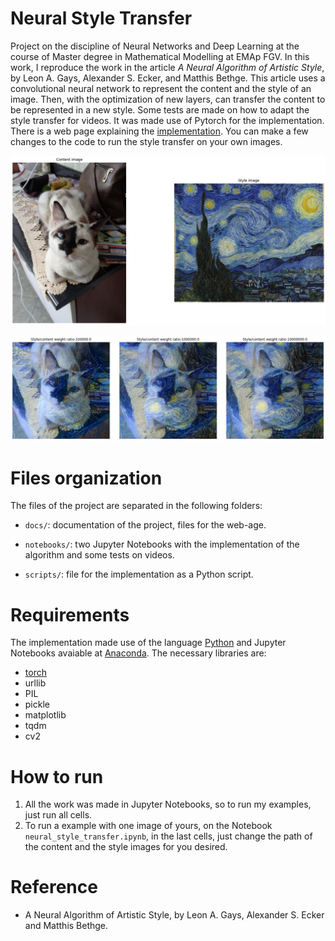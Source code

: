 # Neural Style Transfer

Project on the discipline of Neural Networks and Deep Learning at the course of Master degree in Mathematical Modelling at EMAp FGV. In this work, I reproduce the work in the article _A Neural Algorithm of Artistic Style_, by Leon A. Gays, Alexander S. Ecker, and Matthis Bethge. This article uses a convolutional neural network to represent the content and the style of an image. Then, with the optimization of new layers, can transfer the content to be represented in a new style. Some tests are made on how to adapt the style transfer for videos. It was made use of Pytorch for the implementation. There is a web page explaining the [implementation](https://giovanivaldrighi.github.io/style-transfer/). You can make a few changes to the code to run the style transfer on your own images.

![Style and Content](https://raw.githubusercontent.com/GiovaniValdrighi/style-transfer/main/docs/output_23_0.png)

![Style transfer](https://raw.githubusercontent.com/GiovaniValdrighi/style-transfer/main/docs/output_25_0.png)

# Files organization

The files of the project are separated in the following folders:

- `docs/`: documentation of the project, files for the web-age.

- `notebooks/`: two Jupyter Notebooks with the implementation of the algorithm and some tests on videos.

- `scripts/`: file for the implementation as a Python script.

# Requirements

The implementation made use of the language [Python](https://www.python.org/) and Jupyter Notebooks avaiable at [Anaconda](https://www.anaconda.com/). The necessary libraries are:

- [torch](https://pytorch.org/)
- urllib
- PIL
- pickle
- matplotlib
- tqdm
- cv2

# How to run

1. All the work was made in Jupyter Notebooks, so to run my examples, just run all cells.
2. To run a example with one image of yours, on the Notebook `neural_style_transfer.ipynb`, in the last cells, just change the path of the content and the style images for you desired.

# Reference

- A Neural Algorithm of Artistic Style, by Leon A. Gays, Alexander S. Ecker and Matthis Bethge.